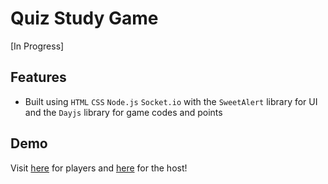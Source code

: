 # Quiz Study Game

[In Progress]

## Features

- Built using `HTML` `CSS` `Node.js` `Socket.io` with the `SweetAlert` library for UI and the `Dayjs` library for game codes and points

## Demo
Visit [here](https://quizstudygame.khloer.repl.co) for players and [here](https://quizstudygame.khloer.repl.co/host) for the host!

